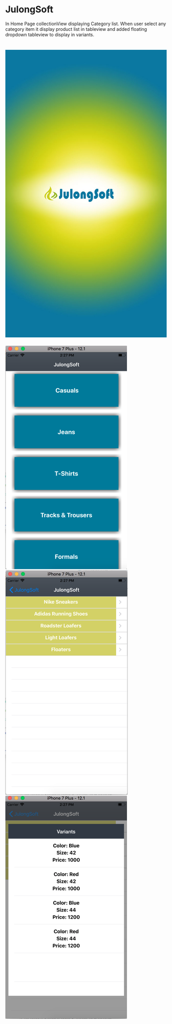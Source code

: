 # JulongSoft
In Home Page collectionView displaying Category list. When user select any category item  it display product list in tableview and added floating dropdown tableview to display in variants.

# ![Screenshot](1.jpg)
![Screenshot](2.jpg)
![Screenshot](3.jpg)
![Screenshot](4.jpg)
